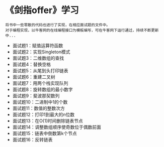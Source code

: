 # 《剑指offer》学习
    将书中一些零散的代码也进行了实现，在相应面试题的文件中。
    对于编程实现，以牛客网的在线编程接口为模板编写，可在牛客网下运行通过，持续不断更新中...
- 面试题1：赋值运算符函数
- 面试题2：实现Singleton模式
- 面试题3：二维数组的查找
- 面试题4：替换空格
- 面试题5：从尾到头打印链表
- 面试题6：重建二叉树
- 面试题7：用两个栈实现队列
- 面试题8：旋转数组的最小数字
- 面试题9：斐波那契数列
- 面试题10：二进制中1的个数
- 面试题11：数值的整数次方
- 面试题12：打印1到最大的n位数
- 面试题13：在O(1)时间删除链表节点
- 面试题14：调整数组顺序使奇数位于偶数前面
- 面试题15：链表中倒数第k个节点
- 面试题16：反转链表

